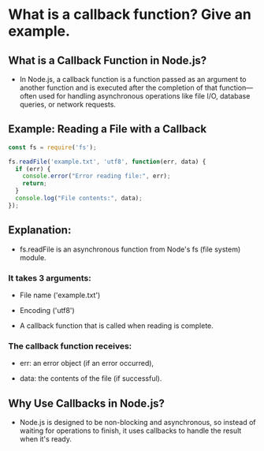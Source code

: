 # What is a callback function? Give an example.

## What is a Callback Function in Node.js?
- In Node.js, a callback function is a function passed as an argument to another function and is executed after the completion of that function—often used for handling asynchronous operations like file I/O, database queries, or network requests.

## Example: Reading a File with a Callback
```javascript
const fs = require('fs');

fs.readFile('example.txt', 'utf8', function(err, data) {
  if (err) {
    console.error("Error reading file:", err);
    return;
  }
  console.log("File contents:", data);
});
```
## Explanation:
- fs.readFile is an asynchronous function from Node's fs (file system) module.

### It takes 3 arguments:

- File name ('example.txt')

- Encoding ('utf8')

- A callback function that is called when reading is complete.

### The callback function receives:

- err: an error object (if an error occurred),

- data: the contents of the file (if successful).

## Why Use Callbacks in Node.js?
- Node.js is designed to be non-blocking and asynchronous, so instead of waiting for operations to finish, it uses callbacks to handle the result when it's ready.